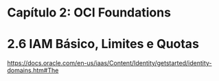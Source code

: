 # Capítulo 2: OCI Foundations

# 2.6 IAM Básico, Limites e Quotas

https://docs.oracle.com/en-us/iaas/Content/Identity/getstarted/identity-domains.htm#The